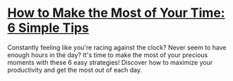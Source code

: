 
# [How to Make the Most of Your Time: 6 Simple Tips](https://www.mindhaste.com/t/time-management/how-to-make-the-most-of-your-time-6-simple-tips-504)

Constantly feeling like you're racing against the clock? Never seem to have enough hours in the day? It's time to make the most of your precious moments with these 6 easy strategies! Discover how to maximize your productivity and get the most out of each day.
    